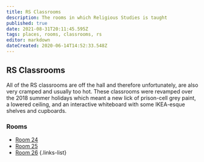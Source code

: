 ```yaml
---
title: RS Classrooms
description: The rooms in which Religious Studies is taught
published: true
date: 2021-08-31T20:11:45.595Z
tags: places, rooms, classrooms, rs
editor: markdown
dateCreated: 2020-06-14T14:52:33.548Z
---
```


## RS Classrooms
All of the RS classrooms are off the hall and therefore unfortunately, are also very cramped and usually too hot. These classrooms were revamped over the 2018 summer holidays which meant a new lick of prison-cell grey paint, a lowered ceiling, and an interactive whiteboard with some IKEA-esque shelves and cupboards.

### Rooms

- [Room 24](/groups/rooms/rs/24)
- [Room 25](/groups/rooms/rs/25)
- [Room 26](/groups/rooms/rs/26)
{.links-list}